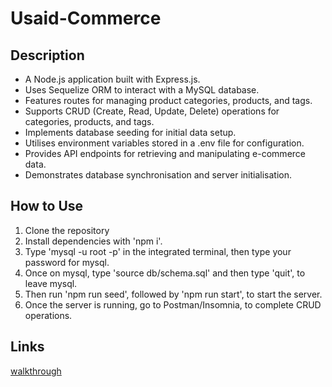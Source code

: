 # Usaid-Commerce

## Description

- A Node.js application built with Express.js.
- Uses Sequelize ORM to interact with a MySQL database.
- Features routes for managing product categories, products, and tags.
- Supports CRUD (Create, Read, Update, Delete) operations for categories, products, and tags.
- Implements database seeding for initial data setup.
- Utilises environment variables stored in a .env file for configuration.
- Provides API endpoints for retrieving and manipulating e-commerce data.
- Demonstrates database synchronisation and server initialisation.

## How to Use

1. Clone the repository
2. Install dependencies with 'npm i'.
3. Type 'mysql -u root -p' in the integrated terminal, then type your password for mysql.
4. Once on mysql, type 'source db/schema.sql' and then type 'quit', to leave mysql.
5. Then run 'npm run seed', followed by 'npm run start', to start the server.
6. Once the server is running, go to Postman/Insomnia, to complete CRUD operations.


## Links

[walkthrough](https://app.screencastify.com/v3/watch/j9x0fWlZ4w26mLVOc4Yo)
